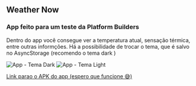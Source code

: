## Weather Now

### App feito para um teste da Platform Builders

Dentro do app você consegue ver a temperatura atual, sensação térmica, entre outras informções. Há a possibilidade de trocar o tema, que é salvo no AsyncStorage (recomendo o tema dark )

![App - Tema Dark]() ![App - Tema Light]()

[Link parao o APK do app (espero que funcione 😅)](https://drive.google.com/file/d/1wIEzuOfFIE9EZztM1Pzs6wrwlhguaApg/view?usp=sharing)
